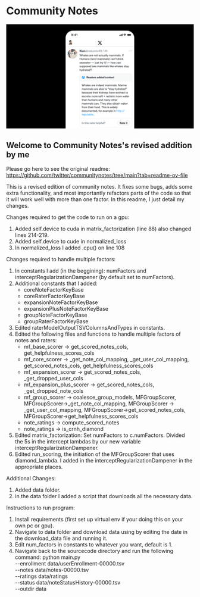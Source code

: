 # Community Notes

![](/documentation/images/help-rate-this-note-expanded.png)

## Welcome to Community Notes's revised addition by me

Please go here to see the original readme: https://github.com/twitter/communitynotes/tree/main?tab=readme-ov-file

This is a revised edition of community notes. It fixes some bugs, adds some extra functionality, and most importantly refactors parts of the code so that it will work well with more than one factor. In this readme, I just detail my changes.

Changes required to get the code to run on a gpu:

1. Added self.device to cuda in matrix_factorization (line 88) also changed lines 214-219.
2. Added self.device to cude in normalized_loss
3. In normalized_loss I added .cpu() on line 108

Changes required to handle multiple factors:

1. In constants I add (in the beggining): numFactors and interceptRegularizationDampener (by default set to numFactors).
2. Additional constants that I added:
   - coreNoteFactorKeyBase
   - coreRaterFactorKeyBase
   - expansionNoteFactorKeyBase
   - expansionPlusNoteFactorKeyBase
   - groupNoteFactorKeyBase
   - groupRaterFactorKeyBase
3. Edited raterModelOutputTSVColumnsAndTypes in constants.
4. Edited the following files and functions to handle multiple factors of notes and raters:
   - mf_base_scorer -> get_scored_notes_cols, get_helpfulness_scores_cols
   - mf_core_scorer -> \_get_note_col_mapping, \_get_user_col_mapping, get_scored_notes_cols, get_helpfulness_scores_cols
   - mf_expansion_scorer -> get_scored_notes_cols, \_get_dropped_user_cols
   - mf_expansion_plus_scorer -> get_scored_notes_cols, \_get_dropped_note_cols
   - mf_group_scorer -> coalesce_group_models, MFGroupScorer, MFGroupScorer->\_get_note_col_mapping, MFGroupScorer -> \_get_user_col_mapping, MFGroupScorer->get_scored_notes_cols, MFGroupScorer->get_helpfulness_scores_cols
   - note_ratings -> compute_scored_notes
   - note_ratings -> is_crnh_diamond
5. Edited matrix_factorization:
   Set numFactors to c.numFactors. Divided the 5s in the intercept lambdas by our new variable interceptRegularizationDampener.
6. Edited run_scoring, the initiation of the MFGroupScorer that uses diamond_lambda. I added in the interceptRegularizationDampener in the appropriate places.

Additional Changes:

1. Added data folder.
1. in the data folder I added a script that downloads all the necessary data.

Instructions to run program:

1. Install requirements (first set up virtual env if your doing this on your own pc or gpu).
2. Navigate to data folder and download data using by editing the date in the download_data file and running it.
3. Edit num_factors in constants to whatever you want, default is 1.
4. Navigate back to the sourcecode directory and run the following command:
   python main.py \
    --enrollment data/userEnrollment-00000.tsv \
    --notes data/notes-00000.tsv \
    --ratings data/ratings \
    --status data/noteStatusHistory-00000.tsv \
    --outdir data
